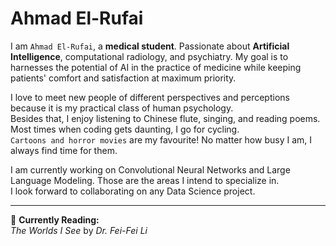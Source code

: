 

# Ahmad El-Rufai

I am `Ahmad El-Rufai`, a **medical student**. Passionate about **Artificial Intelligence**, computational radiology, and psychiatry. 
My goal is to harnesses the potential of AI in the practice of medicine while keeping patients' comfort and satisfaction at maximum priority.

I love to meet new people of different perspectives and perceptions because it is my practical class of human psychology.  
Besides that, I enjoy listening to Chinese flute, singing, and reading poems. Most times when coding gets daunting, I go for cycling.  
`Cartoons and horror movies` are my favourite! No matter how busy I am, I always find time for them.

I am currently working on Convolutional Neural Networks and Large Language Modeling. Those are the areas I intend to specialize in.  
I look forward to collaborating on any Data Science project.

---

📖 **Currently Reading:**  
*The Worlds I See* by *Dr. Fei-Fei Li*


<!---
AhmadTigress/AhmadTigress is a ✨ special ✨ repository because its `README.md` (this file) appears on your GitHub profile.
You can click the Preview link to take a look at your changes.
--->
